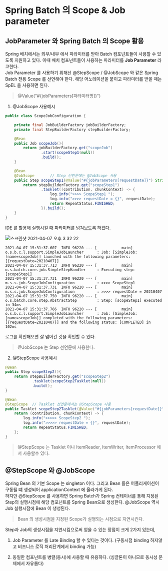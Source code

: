 # Spring Batch 의 Scope & Job parameter 

## JobParameter 와 Spring Batch 의 Scope 활용
Spring 배치에서는 외부/내부 에서 파라미터를 받아 Batch 컴포넌트들이 사용할 수 있도록 지원하고 있다.
이때 배치 컴포넌트들이 사용하는 파라미터를 **Job Parameter** 라고한다.  
Job Parameter 를 사용하기 위해선 @StepScope / @JobScope 와 같은 Spring Batch 전용 Scope 를 선언해야 한다. 
해당 어노테이션을 붙이고 파라미터를 받을 때는 SpEL 을 사용하면 된다. 
> @Value("#{jobParameters[파라미터명]}")

1. @JobScope 사용예시 
```java
public class ScopeJobConfiguration {

    private final JobBuilderFactory jobBuilderFactory;
    private final StepBuilderFactory stepBuilderFactory;

    @Bean
    public Job scopeJob(){
        return jobBuilderFactory.get("scopeJob")
                .start(scopeStep1(null))
                .build();
    }

    @Bean
    @JobScope       // Step 선언문에는 @JobScope 사용
    public Step scopeStep1(@Value("#{jobParameters[requestDate]}") String requestDate){ // SpEL 사용
        return stepBuilderFactory.get("scopeStep1")
                .tasklet((contribution, chunkContext) -> {
                    log.info(">>>> ScopeStep1 ");
                    log.info(">>>> requestDate = {}", requestDate);
                    return RepeatStatus.FINISHED;
                }).build();
    }
}
```
IDE 를 할용해 실행시킬 때 파라미터를 넘겨보도록 하겠다.  

![스크린샷 2021-04-07 오후 3 32 22](https://user-images.githubusercontent.com/46964910/113821443-0db97780-97b7-11eb-85d3-ecd890db6fa9.png)  
  

```
2021-04-07 15:31:37.607  INFO 96220 --- [           main] o.s.b.c.l.support.SimpleJobLauncher      : Job: [SimpleJob: [name=scopeJob]] launched with the following parameters: [{requestDate=20210407}]
2021-04-07 15:31:37.713  INFO 96220 --- [           main] o.s.batch.core.job.SimpleStepHandler     : Executing step: [scopeStep1]
2021-04-07 15:31:37.731  INFO 96220 --- [           main] m.s.s.job.ScopeJobConfiguration          : >>>> ScopeStep1 
2021-04-07 15:31:37.731  INFO 96220 --- [           main] m.s.s.job.ScopeJobConfiguration          : >>>> requestDate = 20210407
2021-04-07 15:31:37.750  INFO 96220 --- [           main] o.s.batch.core.step.AbstractStep         : Step: [scopeStep1] executed in 34ms
2021-04-07 15:31:37.766  INFO 96220 --- [           main] o.s.b.c.l.support.SimpleJobLauncher      : Job: [SimpleJob: [name=scopeJob]] completed with the following parameters: [{requestDate=20210407}] and the following status: [COMPLETED] in 102ms
```
  
로그를 확인해보면 잘 넘어간 것을 확인할 수 있다. 

>@JobScope 는 Step 선언문에 사용한다. 

2. @StepScope 사용예시

````java
@Bean
public Step scopeStep2(){
    return stepBuilderFactory.get("scopeStep2")
            .tasklet(scopeStep2Tasklet(null))
            .build();
}

@Bean
@StepScope  // Tasklet 선언문에서는 @StepScope 사용 
public Tasklet scopeStep2Tasklet(@Value("#{jobParameters[requestDate]}") String requestDate){ // SpEL 사용
    return (contribution, chunkContext) -> {
        log.info(">>>>> ScopeStep2 ");
        log.info(">>>>> requestDate = {}", requestDate);
        return RepeatStatus.FINISHED;
    };
}
````

>@StepScope 는 Tasklet 이나 ItemReader, ItemWriter, ItemProcessor 에서 사용할수 있다. 

## @StepScope 와 @JobScope 
Spring Bean 의 기본 Scope 는 singleton 이다. 그리고 Bean 들은 어플리케이션이 구동될 떄 생성되어 applicationContext 에 올라가게 된다.  
하지만 @StepScope 를 사용하면 Spring Batch가 Spring 컨테이너를 통해 지정된 Step의 실행시점에 해당 컴포넌트를 Spring Bean으로 생성한다.
@JobScope 역시 Job 실행시점에 Bean 이 생성된다. 

> Bean 의 생성시점을 지정된 Scope가 실행되는 시점으로 지연시킨다.

Step과 Job의 생성시점을 지연시킴으로써 얻을 수 있는 장점이 크게 2가지 있는데,
1. Job Parameter 를 Late Binding 할 수 있다는 것이다. (구동시점 binding 하지않고 비즈니스 로직 처리단계에서 binding 가능)  
   
2. 동일한 컴포넌트를 병렬(동시)에 사용할 때 유용하다. (싱글톤이 아니므로 동시성 문제에서 자유롭다)






